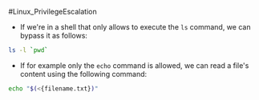 #Linux_PrivilegeEscalation 

- If we're in a shell that only allows to execute the `ls` command, we can bypass it as follows:
```Bash
ls -l `pwd`

```

- If for example only the `echo` command is allowed, we can read a file's content using the following command:
```Bash
echo "$(<{filename.txt})"
```


